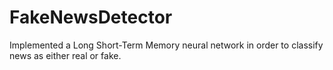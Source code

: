 # FakeNewsDetector
Implemented a Long Short-Term Memory neural network in order to classify news as either real or fake. 
